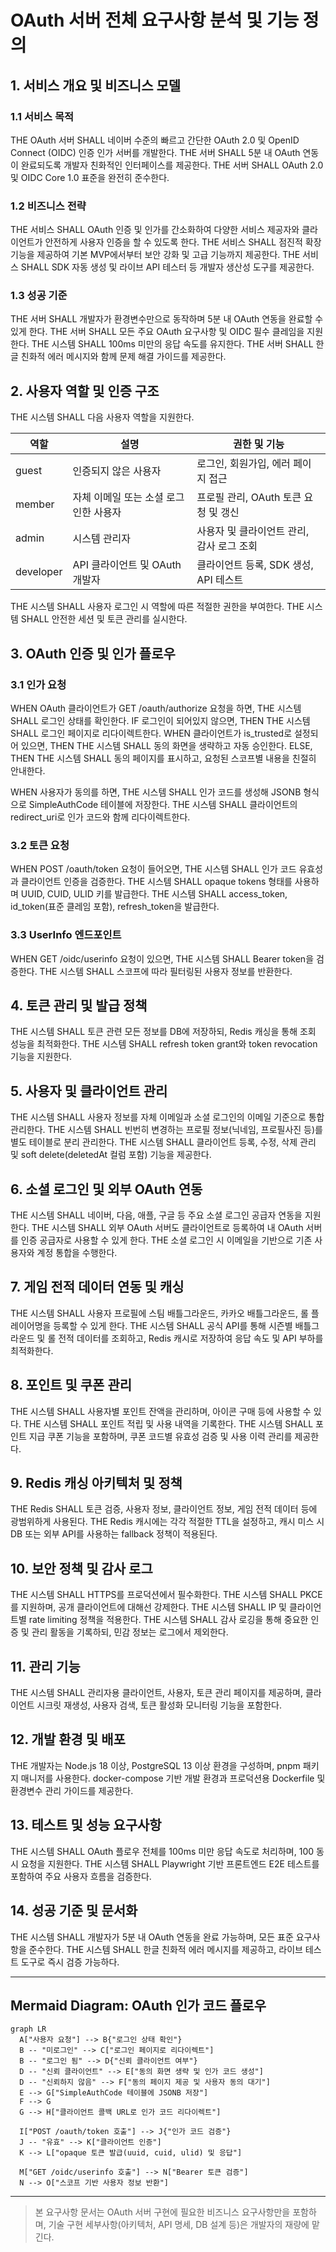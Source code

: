 # OAuth 서버 전체 요구사항 분석 및 기능 정의

## 1. 서비스 개요 및 비즈니스 모델

### 1.1 서비스 목적

THE OAuth 서버 SHALL 네이버 수준의 빠르고 간단한 OAuth 2.0 및 OpenID Connect (OIDC) 인증 인가 서버를 개발한다. THE 서버 SHALL 5분 내 OAuth 연동이 완료되도록 개발자 친화적인 인터페이스를 제공한다. THE 서버 SHALL OAuth 2.0 및 OIDC Core 1.0 표준을 완전히 준수한다.

### 1.2 비즈니스 전략

THE 서비스 SHALL OAuth 인증 및 인가를 간소화하여 다양한 서비스 제공자와 클라이언트가 안전하게 사용자 인증을 할 수 있도록 한다. THE 서비스 SHALL 점진적 확장 기능을 제공하여 기본 MVP에서부터 보안 강화 및 고급 기능까지 제공한다. THE 서비스 SHALL SDK 자동 생성 및 라이브 API 테스터 등 개발자 생산성 도구를 제공한다.

### 1.3 성공 기준

THE 서버 SHALL 개발자가 환경변수만으로 동작하며 5분 내 OAuth 연동을 완료할 수 있게 한다. THE 서버 SHALL 모든 주요 OAuth 요구사항 및 OIDC 필수 클레임을 지원한다. THE 시스템 SHALL 100ms 미만의 응답 속도를 유지한다. THE 서버 SHALL 한글 친화적 에러 메시지와 함께 문제 해결 가이드를 제공한다.

## 2. 사용자 역할 및 인증 구조

THE 시스템 SHALL 다음 사용자 역할을 지원한다.

| 역할       | 설명                              | 권한 및 기능                             |
|------------|---------------------------------|----------------------------------------|
| guest      | 인증되지 않은 사용자              | 로그인, 회원가입, 에러 페이지 접근     |
| member     | 자체 이메일 또는 소셜 로그인한 사용자 | 프로필 관리, OAuth 토큰 요청 및 갱신  |
| admin      | 시스템 관리자                    | 사용자 및 클라이언트 관리, 감사 로그 조회 |
| developer  | API 클라이언트 및 OAuth 개발자    | 클라이언트 등록, SDK 생성, API 테스트  |

THE 시스템 SHALL 사용자 로그인 시 역할에 따른 적절한 권한을 부여한다. THE 시스템 SHALL 안전한 세션 및 토큰 관리를 실시한다.

## 3. OAuth 인증 및 인가 플로우

### 3.1 인가 요청

WHEN OAuth 클라이언트가 GET /oauth/authorize 요청을 하면, THE 시스템 SHALL 로그인 상태를 확인한다. IF 로그인이 되어있지 않으면, THEN THE 시스템 SHALL 로그인 페이지로 리다이렉트한다. WHEN 클라이언트가 is_trusted로 설정되어 있으면, THEN THE 시스템 SHALL 동의 화면을 생략하고 자동 승인한다. ELSE, THEN THE 시스템 SHALL 동의 페이지를 표시하고, 요청된 스코프별 내용을 친절히 안내한다.

WHEN 사용자가 동의를 하면, THE 시스템 SHALL 인가 코드를 생성해 JSONB 형식으로 SimpleAuthCode 테이블에 저장한다. THE 시스템 SHALL 클라이언트의 redirect_uri로 인가 코드와 함께 리다이렉트한다.

### 3.2 토큰 요청

WHEN POST /oauth/token 요청이 들어오면, THE 시스템 SHALL 인가 코드 유효성과 클라이언트 인증을 검증한다. THE 시스템 SHALL opaque tokens 형태를 사용하며 UUID, CUID, ULID 키를 발급한다. THE 시스템 SHALL access_token, id_token(표준 클레임 포함), refresh_token을 발급한다.

### 3.3 UserInfo 엔드포인트

WHEN GET /oidc/userinfo 요청이 있으면, THE 시스템 SHALL Bearer token을 검증한다. THE 시스템 SHALL 스코프에 따라 필터링된 사용자 정보를 반환한다.

## 4. 토큰 관리 및 발급 정책

THE 시스템 SHALL 토큰 관련 모든 정보를 DB에 저장하되, Redis 캐싱을 통해 조회 성능을 최적화한다. THE 시스템 SHALL refresh token grant와 token revocation 기능을 지원한다.

## 5. 사용자 및 클라이언트 관리

THE 시스템 SHALL 사용자 정보를 자체 이메일과 소셜 로그인의 이메일 기준으로 통합 관리한다. THE 시스템 SHALL 빈번히 변경하는 프로필 정보(닉네임, 프로필사진 등)를 별도 테이블로 분리 관리한다. THE 시스템 SHALL 클라이언트 등록, 수정, 삭제 관리 및 soft delete(deletedAt 컬럼 포함) 기능을 제공한다.

## 6. 소셜 로그인 및 외부 OAuth 연동

THE 시스템 SHALL 네이버, 다음, 애플, 구글 등 주요 소셜 로그인 공급자 연동을 지원한다. THE 시스템 SHALL 외부 OAuth 서버도 클라이언트로 등록하여 내 OAuth 서버를 인증 공급자로 사용할 수 있게 한다. THE 소셜 로그인 시 이메일을 기반으로 기존 사용자와 계정 통합을 수행한다.

## 7. 게임 전적 데이터 연동 및 캐싱

THE 시스템 SHALL 사용자 프로필에 스팀 배틀그라운드, 카카오 배틀그라운드, 롤 플레이어명을 등록할 수 있게 한다. THE 시스템 SHALL 공식 API를 통해 시즌별 배틀그라운드 및 롤 전적 데이터를 조회하고, Redis 캐시로 저장하여 응답 속도 및 API 부하를 최적화한다.

## 8. 포인트 및 쿠폰 관리

THE 시스템 SHALL 사용자별 포인트 잔액을 관리하며, 아이콘 구매 등에 사용할 수 있다. THE 시스템 SHALL 포인트 적립 및 사용 내역을 기록한다. THE 시스템 SHALL 포인트 지급 쿠폰 기능을 포함하며, 쿠폰 코드별 유효성 검증 및 사용 이력 관리를 제공한다.

## 9. Redis 캐싱 아키텍처 및 정책

THE Redis SHALL 토큰 검증, 사용자 정보, 클라이언트 정보, 게임 전적 데이터 등에 광범위하게 사용된다. THE Redis 캐시에는 각각 적절한 TTL을 설정하고, 캐시 미스 시 DB 또는 외부 API를 사용하는 fallback 정책이 적용된다.

## 10. 보안 정책 및 감사 로그

THE 시스템 SHALL HTTPS를 프로덕션에서 필수화한다. THE 시스템 SHALL PKCE를 지원하며, 공개 클라이언트에 대해선 강제한다. THE 시스템 SHALL IP 및 클라이언트별 rate limiting 정책을 적용한다. THE 시스템 SHALL 감사 로깅을 통해 중요한 인증 및 관리 활동을 기록하되, 민감 정보는 로그에서 제외한다.

## 11. 관리 기능

THE 시스템 SHALL 관리자용 클라이언트, 사용자, 토큰 관리 페이지를 제공하며, 클라이언트 시크릿 재생성, 사용자 검색, 토큰 활성화 모니터링 기능을 포함한다.

## 12. 개발 환경 및 배포

THE 개발자는 Node.js 18 이상, PostgreSQL 13 이상 환경을 구성하며, pnpm 패키지 매니저를 사용한다. docker-compose 기반 개발 환경과 프로덕션용 Dockerfile 및 환경변수 관리 가이드를 제공한다.

## 13. 테스트 및 성능 요구사항

THE 시스템 SHALL OAuth 플로우 전체를 100ms 미만 응답 속도로 처리하며, 100 동시 요청을 지원한다. THE 시스템 SHALL Playwright 기반 프론트엔드 E2E 테스트를 포함하여 주요 사용자 흐름을 검증한다.

## 14. 성공 기준 및 문서화

THE 시스템 SHALL 개발자가 5분 내 OAuth 연동을 완료 가능하며, 모든 표준 요구사항을 준수한다. THE 시스템 SHALL 한글 친화적 에러 메시지를 제공하고, 라이브 테스트 도구로 즉시 검증 가능하다.

---

## Mermaid Diagram: OAuth 인가 코드 플로우

```mermaid
graph LR
  A["사용자 요청"] --> B{"로그인 상태 확인"}
  B -- "미로그인" --> C["로그인 페이지로 리다이렉트"]
  B -- "로그인 됨" --> D{"신뢰 클라이언트 여부"}
  D -- "신뢰 클라이언트" --> E["동의 화면 생략 및 인가 코드 생성"]
  D -- "신뢰하지 않음" --> F["동의 페이지 제공 및 사용자 동의 대기"]
  E --> G["SimpleAuthCode 테이블에 JSONB 저장"]
  F --> G
  G --> H["클라이언트 콜백 URL로 인가 코드 리다이렉트"]

  I["POST /oauth/token 호출"] --> J{"인가 코드 검증"}
  J -- "유효" --> K["클라이언트 인증"]
  K --> L["opaque 토큰 발급(uuid, cuid, ulid) 및 응답"]

  M["GET /oidc/userinfo 호출"] --> N["Bearer 토큰 검증"]
  N --> O["스코프 기반 사용자 정보 반환"]
```

---

> 본 요구사항 문서는 OAuth 서버 구현에 필요한 비즈니스 요구사항만을 포함하며, 기술 구현 세부사항(아키텍처, API 명세, DB 설계 등)은 개발자의 재량에 맡긴다.
